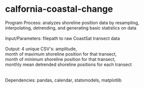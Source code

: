 # calfornia-coastal-change
Program Process: analyzes shoreline position data by resampling, interpolating, 
detrending, and generating basic statistics on data
<br><br>
Input/Parameters: filepath to raw CoastSat transect data 
<br><br>
Output: 4 unique CSV's: amplitude, <br>
month of maximum shoreline position for that transect, <br>
month of minimum shoreline position for that transect, <br>
monthly mean detrended shoreline positions for each transect <br>
<br><br>
Dependencies: pandas, calendar, statsmodels, matplotlib
